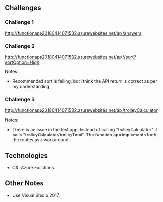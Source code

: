 ## Challenges
### Challenge 1
http://functionapp20180414071532.azurewebsites.net/api/answers

### Challenge 2
http://functionapp20180414071532.azurewebsites.net/api//sort?sortOption=High

Notes:
- Recommended sort is failing, but I think the API return is correct as per my understanding.

### Challenge 3
http://functionapp20180414071532.azurewebsites.net/api/trolleyCalculator

Notes:
- There is an issue in the test app. Instead of calling "trolleyCalculator" it calls "trolleyCalculator/trolleyTotal". The function app implements both the routes as a workaround.

## Technologies
- C#, Azure Functions.

## Other Notes
- Use Visual Studio 2017.


